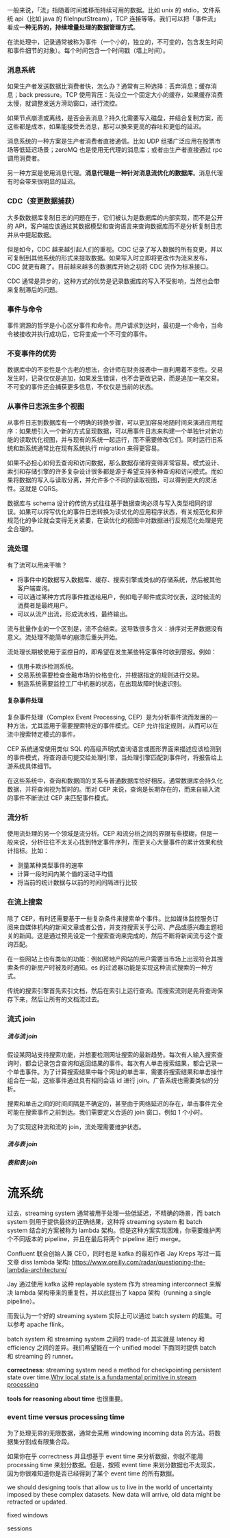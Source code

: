 一般来说，「流」指随着时间推移而持续可用的数据。比如 unix 的 stdio，文件系统 api（比如 java 的 fileInputStream），TCP 连接等等。我们可以把「事件流」看成**一种无界的，持续增量处理的数据管理方式**。

在流处理中，记录通常被称为事件（一个小的，独立的，不可变的，包含发生时间和事件细节的对象）。每个时间包含一个时间戳（墙上时间）。

### 消息系统

如果生产者发送数据比消费者快，怎么办？通常有三种选择：丢弃消息；缓存消息；back pressure。TCP 使用背压：先设立一个固定大小的缓存，如果缓存消费太慢，就调整发送方滑动窗口，进行流控。

如果节点崩溃或离线，是否会丢消息？持久化需要写入磁盘，并结合复制方案，而这些都是成本，如果能接受丢消息，那可以换来更高的吞吐和更低的延迟。

消息系统的一种方案是生产者消费者直接通信。比如 UDP 组播广泛应用在股票市场等低延迟场景；zeroMQ 也是使用无代理的消息库；或者由生产者直接通过 rpc 调用消费者。

另一种方案是使用消息代理。**消息代理是一种针对消息流优化的数据库**。消息代理有时会带来很明显的延迟。

### CDC（变更数据捕获）

大多数数据库复制日志的问题在于，它们被认为是数据库的内部实现，而不是公开的 API，客户端应该通过其数据模型和查询语言来查询数据库而不是分析复制日志并从中提起数据。

但是如今，CDC 越来越引起人们的重视。CDC 记录了写入数据的所有变更，并以可复制到其他系统的形式来提取数据。如果写入时立即将更改作为流来发布，CDC 就更有趣了。目前越来越多的数据库开始之初将 CDC 流作为标准接口。

CDC 通常是异步的，这种方式的优势是记录数据库的写入不受影响，当然也会带来复制滞后的问题。

### 事件与命令

事件溯源的哲学是小心区分事件和命令。用户请求到达时，最初是一个命令，当命令被接收并执行成功后，它将变成一个不可变的事件。

### 不变事件的优势

数据库中的不变性是个古老的想法，会计师在财务报表中一直利用着不变性。交易发生时，记录仅仅是追加，如果发生错误，也不会更改记录，而是追加一笔交易。不可变的事件还会捕获更多信息，不仅仅是当前的状态。

### 从事件日志派生多个视图

从事件日志到数据库有一个明确的转换步骤，可以更加容易地随时间来演进应用程序：如果想引入一个新的方式呈现数据，可以用事件日志来构建一个单独针对新功能的读取优化视图，并与现有的系统一起运行，而不需要修改它们。同时运行旧系统和新系统通常比在现有系统执行 migration 来得更容易。

如果不必担心如何去查询和访问数据，那么数据存储将变得非常容易。模式设计、索引和存储引擎的许多复杂设计很多都是源于希望支持多种查询和访问模式。而如果将数据的写入与读取分离，并允许多个不同的读取视图，可以得到更大的灵活性。这就是 CQRS。

数据库与 schema 设计的传统方式往往基于数据查询必须与写入类型相同的谬误。如果可以将写优化的事件日志转换为读优化的应用程序状态，有关规范化和非规范化的争论就会变得无关紧要，在读优化的视图中对数据进行反规范化处理是完全合理的。

### 流处理

有了流可以用来干嘛？

- 将事件中的数据写入数据库、缓存、搜索引擎或类似的存储系统，然后被其他客户端查询。
- 可以通过某种方式将事件推送给用户，例如电子邮件或实时仪表，这时候流的消费者是最终用户。
- 可以从流产出流，形成流水线，最终输出。

流与批量作业的一个区别是，流不会结束。这导致很多含义：排序对无界数据没有意义。流处理不能简单的崩溃后重头开始。

流处理长期被使用于监控目的，即希望在发生某些特定事件时收到警报。例如：

- 信用卡欺诈检测系统。
- 交易系统需要检查金融市场的价格变化，并根据指定的规则进行交易。
- 制造系统需要监控工厂中机器的状态，在出现故障时快速识别。

#### 复杂事件处理

复杂事件处理（Complex Event Processing, CEP）是为分析事件流而发展的一种方法，尤其适用于需要搜索特定的事件模式。CEP 允许指定规则，从而可以在流中搜索特定模式的事件。

CEP 系统通常使用类似 SQL 的高级声明式查询语言或图形界面来描述应该检测到的事件模式，将查询语句提交给处理引擎，当处理引擎匹配到事件时，将报告给上游系统具体细节。

在这些系统中，查询和数据间的关系与普通数据库恰好相反。通常数据库会持久化数据，并将查询视为暂时的。而对 CEP 来说，查询是长期存在的，而来自输入流的事件不断流过 CEP 来匹配事件模式。

### 流分析

使用流处理的另一个领域是流分析。CEP 和流分析之间的界限有些模糊，但是一般来说，分析往往不太关心找到特定事件序列，而更关心大量事件的累计效果和统计指标。比如：

- 测量某种类型事件的速率
- 计算一段时间内某个值的滚动平均值
- 将当前的统计数据与以前的时间间隔进行比较

### 在流上搜索

除了 CEP，有时还需要基于一些复杂条件来搜索单个事件。比如媒体监控服务订阅来自媒体机构的新闻文章或者公告，并支持搜索关于公司、产品或感兴趣主题相关的新闻。这是通过预先设定一个搜索查询来完成的，然后不断将新闻流与这个查询匹配。

在一些网站上也有类似的功能：例如房地产网站的用户需要当市场上出现符合其搜索条件的新房产时被及时通知。es 的过滤器功能是实现这种流式搜索的一种方式。

传统的搜索引擎首先索引文档，然后在索引上运行查询。而搜索流则是先将查询保存下来，然后让所有的文档流过去。

### 流式 join

##### 流与流 join

假设某网站支持搜索功能，并想要检测网址搜索的最新趋势。每次有人输入搜索查询时，都会记录包含查询和返回结果的事件。每次有人单击搜索结果，都会记录一个单击事件。为了计算搜索结果中每个网址的单击率，需要将搜索结果和单击操作组合在一起，这些事件通过具有相同会话 id 进行 join。广告系统也需要类似的分析。

搜索和单击之间的时间间隔是不确定的，甚至由于网络延迟的存在，单击事件完全可能在搜索事件之前到达。我们需要定义合适的 join 窗口，例如 1 个小时。

为了实现这种流和流的 join，流处理需要维护状态。

##### 流与表 join

##### 表和表 join

# 流系统

过去，streaming system 通常被用于处理一些低延迟，不精确的场景，而 batch system 则用于提供最终的正确结果，这种将 streaming system 和 batch system 结合的方案被称为 lambda 架构。但是这种方案实现困难，你需要维护两个不同版本的 pipeline，并且在最后将两个 pipeline 进行 merge。

Confluent 联合创始人兼 CEO，同时也是 kafka 的最初作者 Jay Kreps 写过一篇文章 diss lambda 架构: https://www.oreilly.com/radar/questioning-the-lambda-architecture/

Jay 通过使用 kafka 这种 replayable system 作为 streaming interconnect 来解决 lambda 架构带来的重复性，并以此提出了 kappa 架构（running a single pipeline）。

而我认为一个好的 streaming system 实际上可以通过 batch system 的超集。可以参考 apache flink。

batch system 和 streaming system 之间的 trade-of 其实就是 latency 和 efficiency 之间的差异。我们希望能在一个 unified model 下面同时提供 batch 和 streaming 的 runner。

**correctness**: streaming system need a method for checkpointing persistent state over time.[Why local state is a fundamental primitive in stream processing](https://www.oreilly.com/ideas/why-local-state-is-a-fundamental-primitive-in-stream-processing)

**tools for reasoning about time** 也很重要。

### event time versus processing time

为了处理无界的无限数据，通常会采用 windowing incoming data 的方法。将数据集分割成有限集合段。

如果你在乎 correctness 并且想基于 event time 来分析数据，你就不能用 processing time 来划分数据。但是，按照 event time 来划分数据也不太现实，因为你很难知道你是否已经得到了某个 event time 的所有数据。

we should designing tools that allow us to live in the world of uncertainty imposed by these complex datasets. New data will arrive, old data might be retracted or updated.

fixed windows

sessions
